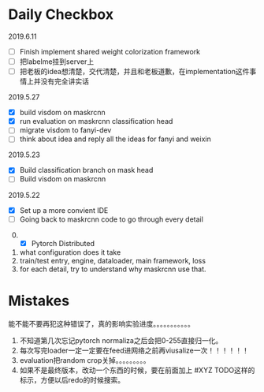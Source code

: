 # Daily Checkbox
2019.6.11
- [ ] Finish implement shared weight colorization framework
- [ ] 把labelme挂到server上
- [ ] 把老板的idea想清楚，交代清楚，并且和老板道歉，在implementation这件事情上并没有完全讲实话

2019.5.27
- [x] build visdom on maskrcnn
- [x] run evaluation on maskrcnn classification head
- [ ] migrate visdom to fanyi-dev
- [ ] think about idea and reply all the ideas for fanyi and weixin

2019.5.23
- [x] Build classification branch on mask head
- [ ] Build visdom on maskrcnn

2019.5.22
- [x] Set up a more convient IDE
- [ ] Going back to maskrcnn code to go through every detail
0. - [x] Pytorch Distributed
1. what configuration does it take
2. train/test entry, engine, dataloader, main framework, loss
3. for each detail, try to understand why maskrcnn use that.



# Mistakes
能不能不要再犯这种错误了，真的影响实验进度。。。。。。。。。。。

1. 不知道第几次忘记pytorch normaliza之后会把0-255直接归一化。
2. 每次写完loader一定一定要在feed进网络之前再viusalize一次！！！！！！
3. evaluation把random crop关掉。。。。。。。。。
4. 如果不是最终版本，改动一个东西的时候，要在前面加上 #XYZ TODO这样的标示，方便以后redo的时候搜索。



